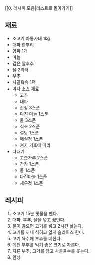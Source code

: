 [[0. 레시피 모음|리스트로 돌아가기]]

## 재료
- 소고기 아롱사태 1kg
- 대파 한뿌리
- 양파 1개
- 마늘
- 검은 알후추 
- 물 2리터
- 부추
- 사골육슈 1팩
- 겨자 소스 재료
	- 고추
	- 대파
	- 간장 3스푼
	- 다진 마늘 1스푼
	- 물 3스푼
	- 식초 2스푼
	- 설탕 1스푼
	- 매실청 1스푼
	- 겨자 기호에 따라
- 다대기
	- 고춧가루 2스푼
	- 간장 1스푼
	- 물 1스푼
	- 다진마늘 1스푼
	- 새우젓 1스푼



## 레시피
1. 소고기 15분 핏물을 뺀다.
2. 대파, 후추, 물을 넣고 끓인다.
3. 물이 끓으면 고기를 넣고 2시간 삶는다.
4. 고기를 꺼내 식히고 얇게 슬라이스 한다.
5. 고기 육수에 부추를 데친다.
6. 데친 부추를 먹기 좋은 크기로 자른다.
7. 자른 부추, 고기를 담고 사골육수를 붓는다.
8. 완성